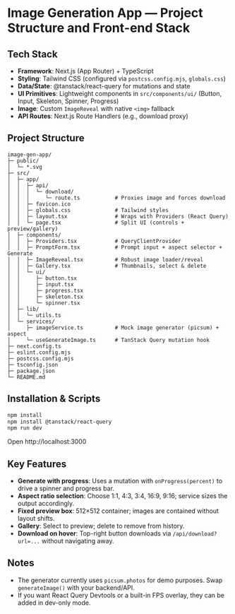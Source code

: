 

# Image Generation App — Project Structure and Front-end Stack


## Tech Stack
- **Framework**: Next.js (App Router) + TypeScript
- **Styling**: Tailwind CSS (configured via `postcss.config.mjs`, `globals.css`)
- **Data/State**: @tanstack/react-query for mutations and state
- **UI Primitives**: Lightweight components in `src/components/ui/` (Button, Input, Skeleton, Spinner, Progress)
- **Image**: Custom `ImageReveal` with native `<img>` fallback
- **API Routes**: Next.js Route Handlers (e.g., download proxy)

## Project Structure
```text
image-gen-app/
├─ public/
│  └─ *.svg
├─ src/
│  ├─ app/
│  │  ├─ api/
│  │  │  └─ download/
│  │  │     └─ route.ts           # Proxies image and forces download
│  │  ├─ favicon.ico
│  │  ├─ globals.css              # Tailwind styles
│  │  ├─ layout.tsx               # Wraps with Providers (React Query)
│  │  └─ page.tsx                 # Split UI (controls + preview/gallery)
│  ├─ components/
│  │  ├─ Providers.tsx            # QueryClientProvider
│  │  ├─ PromptForm.tsx           # Prompt input + aspect selector + Generate
│  │  ├─ ImageReveal.tsx          # Robust image loader/reveal
│  │  ├─ Gallery.tsx              # Thumbnails, select & delete
│  │  └─ ui/
│  │     ├─ button.tsx
│  │     ├─ input.tsx
│  │     ├─ progress.tsx
│  │     ├─ skeleton.tsx
│  │     └─ spinner.tsx
│  ├─ lib/
│  │  └─ utils.ts
│  └─ services/
│     ├─ imageService.ts          # Mock image generator (picsum) + aspect
│     └─ useGenerateImage.ts      # TanStack Query mutation hook
├─ next.config.ts
├─ eslint.config.mjs
├─ postcss.config.mjs
├─ tsconfig.json
├─ package.json
└─ README.md
```

## Installation & Scripts
```bash
npm install
npm install @tanstack/react-query
npm run dev
```

Open http://localhost:3000

## Key Features
- **Generate with progress**: Uses a mutation with `onProgress(percent)` to drive a spinner and progress bar.
- **Aspect ratio selection**: Choose 1:1, 4:3, 3:4, 16:9, 9:16; service sizes the output accordingly.
- **Fixed preview box**: 512×512 container; images are contained without layout shifts.
- **Gallery**: Select to preview; delete to remove from history.
- **Download on hover**: Top-right button downloads via `/api/download?url=...` without navigating away.

## Notes
- The generator currently uses `picsum.photos` for demo purposes. Swap `generateImage()` with your backend/API.
- If you want React Query Devtools or a built-in FPS overlay, they can be added in dev-only mode.
